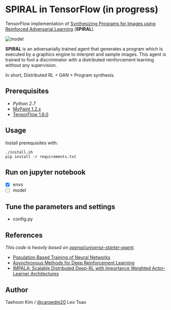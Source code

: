 # SPIRAL in TensorFlow (in progress)

TensorFlow implementation of [Synthesizing Programs for Images using Reinforced Adversarial Learning](https://deepmind.com/blog/learning-to-generate-images/) (**SPIRAL**).

![model](assets/model.png)

**SPIRAL** is an adversarially trained agent that generates a program which is executed by a graphics engine to interpret and sample images. This agent is trained to fool a discriminator with a distributed reinforcement learning without any supervision.

In short, Distributed RL + GAN + Program synthesis.


## Prerequisites

- *Python 2.7*
- [MyPaint 1.2.x](https://github.com/mypaint/mypaint/tree/v1.2.x)
- [TensorFlow 1.6.0](http://pytorch.org/)


## Usage

Install prerequisites with:

    ./install.sh
    pip install -r requirements.txt

## Run on jupyter notebook
- [x] envs
- [ ] model

## Tune the parameters and settings
- config.py

## References

*This code is heavily based on [openai/universe-starter-agent](https://github.com/openai/universe-starter-agent).*

- [Population Based Training of Neural Networks](https://arxiv.org/abs/1711.09846)
- [Asynchronous Methods for Deep Reinforcement Learning](https://arxiv.org/abs/1602.01783)
- [IMPALA: Scalable Distributed Deep-RL with Importance Weighted Actor-Learner Architectures](https://arxiv.org/abs/1802.01561)


## Author

Taehoon Kim / [@carpedm20](http://carpedm20.github.io/)
Leo Tsao
